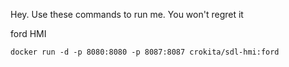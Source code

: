 Hey. Use these commands to run me. You won't regret it

ford HMI

```docker run -d -p 8080:8080 -p 8087:8087 crokita/sdl-hmi:ford```